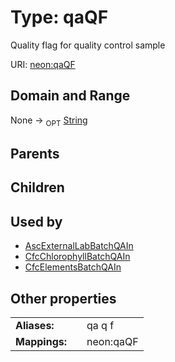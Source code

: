 
# Type: qaQF


Quality flag for quality control sample

URI: [neon:qaQF](https://data.neonscience.org/qaQF)


## Domain and Range

None ->  <sub>OPT</sub> [String](types/String.md)

## Parents


## Children


## Used by

 * [AscExternalLabBatchQAIn](AscExternalLabBatchQAIn.md)
 * [CfcChlorophyllBatchQAIn](CfcChlorophyllBatchQAIn.md)
 * [CfcElementsBatchQAIn](CfcElementsBatchQAIn.md)

## Other properties

|  |  |  |
| --- | --- | --- |
| **Aliases:** | | qa q f |
| **Mappings:** | | neon:qaQF |

